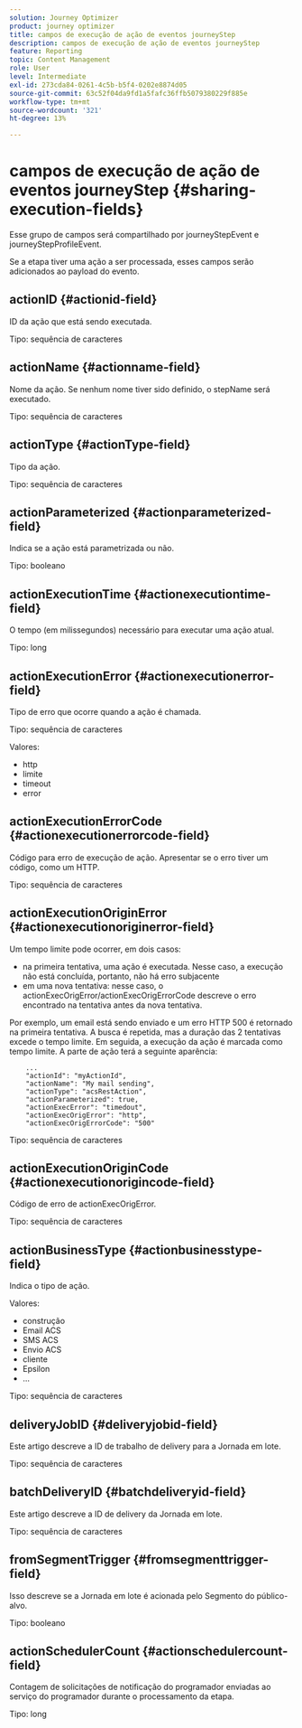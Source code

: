 ```yaml
---
solution: Journey Optimizer
product: journey optimizer
title: campos de execução de ação de eventos journeyStep
description: campos de execução de ação de eventos journeyStep
feature: Reporting
topic: Content Management
role: User
level: Intermediate
exl-id: 273cda84-0261-4c5b-b5f4-0202e8874d05
source-git-commit: 63c52f04da9fd1a5fafc36ffb5079380229f885e
workflow-type: tm+mt
source-wordcount: '321'
ht-degree: 13%

---
```


# campos de execução de ação de eventos journeyStep {#sharing-execution-fields}

Esse grupo de campos será compartilhado por journeyStepEvent e journeyStepProfileEvent.

Se a etapa tiver uma ação a ser processada, esses campos serão adicionados ao payload do evento.

## actionID {#actionid-field}

ID da ação que está sendo executada.

Tipo: sequência de caracteres

## actionName {#actionname-field}

Nome da ação. Se nenhum nome tiver sido definido, o stepName será executado.

Tipo: sequência de caracteres

## actionType {#actionType-field}

Tipo da ação.

Tipo: sequência de caracteres

## actionParameterized {#actionparameterized-field}

Indica se a ação está parametrizada ou não.

Tipo: booleano

## actionExecutionTime {#actionexecutiontime-field}

O tempo (em milissegundos) necessário para executar uma ação atual.

Tipo: long

## actionExecutionError {#actionexecutionerror-field}

Tipo de erro que ocorre quando a ação é chamada.

Tipo: sequência de caracteres

Valores:
* http
* limite
* timeout
* error

## actionExecutionErrorCode {#actionexecutionerrorcode-field}

Código para erro de execução de ação. Apresentar se o erro tiver um código, como um HTTP.

Tipo: sequência de caracteres

## actionExecutionOriginError {#actionexecutionoriginerror-field}

Um tempo limite pode ocorrer, em dois casos:

* na primeira tentativa, uma ação é executada. Nesse caso, a execução não está concluída, portanto, não há erro subjacente
* em uma nova tentativa: nesse caso, o actionExecOrigError/actionExecOrigErrorCode descreve o erro encontrado na tentativa antes da nova tentativa.

Por exemplo, um email está sendo enviado e um erro HTTP 500 é retornado na primeira tentativa. A busca é repetida, mas a duração das 2 tentativas excede o tempo limite. Em seguida, a execução da ação é marcada como tempo limite. A parte de ação terá a seguinte aparência:

```
    ...
    "actionId": "myActionId",
    "actionName": "My mail sending",
    "actionType": "acsRestAction",
    "actionParameterized": true,
    "actionExecError": "timedout",
    "actionExecOrigError": "http",
    "actionExecOrigErrorCode": "500"
```

Tipo: sequência de caracteres

## actionExecutionOriginCode {#actionexecutionorigincode-field}

Código de erro de actionExecOrigError.

Tipo: sequência de caracteres

## actionBusinessType {#actionbusinesstype-field}

Indica o tipo de ação.

Valores:

* construção
* Email ACS
* SMS ACS
* Envio ACS
* cliente
* Epsilon
* ...

Tipo: sequência de caracteres

## deliveryJobID {#deliveryjobid-field}

Este artigo descreve a ID de trabalho de delivery para a Jornada em lote.

Tipo: sequência de caracteres

## batchDeliveryID {#batchdeliveryid-field}

Este artigo descreve a ID de delivery da Jornada em lote.

Tipo: sequência de caracteres

## fromSegmentTrigger {#fromsegmenttrigger-field}

Isso descreve se a Jornada em lote é acionada pelo Segmento do público-alvo.

Tipo: booleano

## actionSchedulerCount {#actionschedulercount-field}

Contagem de solicitações de notificação do programador enviadas ao serviço do programador durante o processamento da etapa.

Tipo: long
